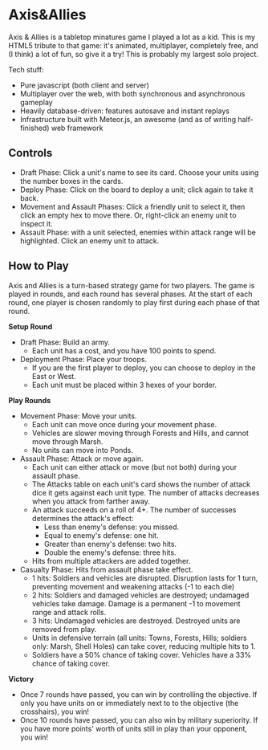 Axis&Allies
===========

Axis & Allies is a tabletop minatures game I played a lot as a kid. This is my HTML5 tribute to that game: it's animated, multiplayer, completely free, and (I think) a lot of fun, so give it a try! This is probably my largest solo project.

Tech stuff:
- Pure javascript (both client and server)
- Multiplayer over the web, with both synchronous and asynchronous gameplay
- Heavily database-driven: features autosave and instant replays
- Infrastructure built with Meteor.js, an awesome (and as of writing half-finished) web framework

Controls
--------

- Draft Phase: Click a unit's name to see its card. Choose your units using the number boxes in the cards.
- Deploy Phase: Click on the board to deploy a unit; click again to take it back.
- Movement and Assault Phases: Click a friendly unit to select it, then click an empty hex to move there. Or, right-click an enemy unit to inspect it.
- Assault Phase: with a unit selected, enemies within attack range will be highlighted. Click an enemy unit to attack.

How to Play
-----------

Axis and Allies is a turn-based strategy game for two players. The game is played in rounds, and each round has several phases. At the start of each round, one player is chosen randomly to play first during each phase of that round.

**Setup Round**

- Draft Phase: Build an army.
  * Each unit has a cost, and you have 100 points to spend.
- Deployment Phase: Place your troops.
  * If you are the first player to deploy, you can choose to deploy in the East or West.
  * Each unit must be placed within 3 hexes of your border.

**Play Rounds**

- Movement Phase: Move your units.
  * Each unit can move once during your movement phase.
  * Vehicles are slower moving through Forests and Hills, and cannot move through Marsh.
  * No units can move into Ponds.
- Assault Phase: Attack or move again.
  * Each unit can either attack or move (but not both) during your assault phase.
  * The Attacks table on each unit's card shows the number of attack dice it gets against each unit type. The number of attacks decreases when you attack from farther away.
  * An attack succeeds on a roll of 4+. The number of successes determines the attack's effect:
    + Less than enemy's defense: you missed.
    + Equal to enemy's defense: one hit.
    + Greater than enemy's defense: two hits.
    + Double the enemy's defense: three hits.
  * Hits from multiple attackers are added together.
- Casualty Phase: Hits from assault phase take effect.
  * 1 hits: Soldiers and vehicles are disrupted. Disruption lasts for 1 turn, preventing movement and weakening attacks (-1 to each die)
  * 2 hits: Soldiers and damaged vehicles are destroyed; undamaged vehicles take damage. Damage is a permanent -1 to movement range and attack rolls.
  * 3 hits: Undamaged vehicles are destroyed. Destroyed units are removed from play.
  * Units in defensive terrain (all units: Towns, Forests, Hills; soldiers only: Marsh, Shell Holes) can take cover, reducing multiple hits to 1.
  * Soldiers have a 50% chance of taking cover. Vehicles have a 33% chance of taking cover.

**Victory**

- Once 7 rounds have passed, you can win by controlling the objective. If only you have units on or immediately next to to the objective (the crosshairs), you win!
- Once 10 rounds have passed, you can also win by military superiority. If you have more points' worth of units still in play than your opponent, you win!
